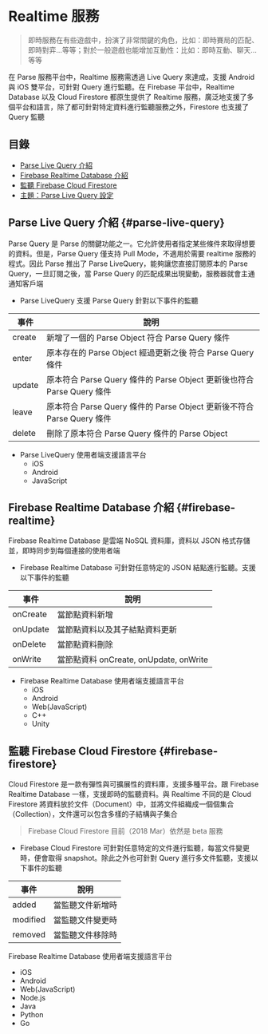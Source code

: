 # Realtime 服務

> 即時服務在有些遊戲中，扮演了非常關鍵的角色，比如：即時賽局的匹配、即時對弈...等等；對於一般遊戲也能增加互動性：比如：即時互動、聊天...等等

在 Parse 服務平台中，Realtime 服務需透過 Live Query 來達成，支援 Android 與 iOS 雙平台，可針對 Query 進行監聽。在 Firebase 平台中，Realtime Database 以及 Cloud Firestore 都原生提供了 Realtime 服務，廣泛地支援了多個平台和語言，除了都可針對特定資料進行監聽服務之外，Firestore 也支援了 Query 監聽

## 目錄

* [Parse Live Query 介紹](./#parse-live-query)
* [Firebase Realtime Database 介紹](./#firebase-realtime)
* [監聽 Firebase Cloud Firestore](./#firebase-firestore)
* [主題：Parse Live Query 設定](parse-live-query-she-ding.md)

## Parse Live Query 介紹 {#parse-live-query}

Parse Query 是 Parse 的關鍵功能之一。它允許使用者指定某些條件來取得想要的資料。但是，Parse Query 僅支持 Pull Mode，不適用於需要 realtime 服務的程式。因此 Parse 推出了 Parse LiveQuery，能夠讓您直接訂閱原本的 Parse Query，一旦訂閱之後，當 Parse Query 的匹配成果出現變動，服務器就會主通通知客戶端

* Parse LiveQuery 支援 Parse Query 針對以下事件的監聽

| 事件 | 說明 |
| --- | --- |
| create | 新增了一個的 Parse Object 符合 Parse Query 條件 |
| enter | 原本存在的 Parse Object 經過更新之後 符合 Parse Query 條件 |
| update | 原本符合 Parse Query 條件的 Parse Object 更新後也符合 Parse Query 條件 |
| leave | 原本符合 Parse Query 條件的 Parse Object 更新後不符合 Parse Query 條件 |
| delete | 刪除了原本符合 Parse Query 條件的 Parse Object |

* Parse LiveQuery 使用者端支援語言平台
  * iOS
  * Android
  * JavaScript

## Firebase Realtime Database 介紹 {#firebase-realtime}

Firebase Realtime Database 是雲端 NoSQL 資料庫，資料以 JSON 格式存儲並，即時同步到每個連接的使用者端

* Firebase Realtime Database 可針對任意特定的 JSON 結點進行監聽。支援以下事件的監聽

| 事件 | 說明 |
| --- | --- |
| onCreate | 當節點資料新增 |
| onUpdate | 當節點資料以及其子結點資料更新 |
| onDelete | 當節點資料刪除 |
| onWrite | 當節點資料 onCreate, onUpdate, onWrite |

* Firebase Realtime Database 使用者端支援語言平台
  * iOS
  * Android
  * Web\(JavaScript\)
  * C++
  * Unity

## 監聽 Firebase Cloud Firestore {#firebase-firestore}

Cloud Firestore 是一款有彈性與可擴展性的資料庫，支援多種平台。跟 Firebase Realtime Database 一樣，支援即時的監聽資料。與 Realtime 不同的是 Cloud Firestore 將資料放於文件（Document）中，並將文件組織成一個個集合（Collection），文件還可以包含多樣的子結構與子集合

> Firebase Cloud Firestore 目前（2018 Mar）依然是 beta 服務

* Firebase Cloud Firestore 可針對任意特定的文件進行監聽，每當文件變更時，便會取得 snapshot。除此之外也可針對 Query 進行多文件監聽，支援以下事件的監聽

| 事件 | 說明 |
| --- | --- |
| added | 當監聽文件新增時 |
| modified | 當監聽文件變更時 |
| removed | 當監聽文件移除時 |

Firebase Realtime Database 使用者端支援語言平台

* iOS
* Android
* Web\(JavaScript\)
* Node.js
* Java
* Python
* Go

